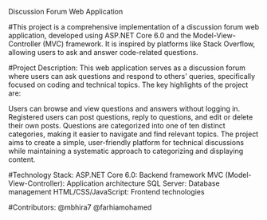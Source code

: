 Discussion Forum Web Application

#This project is a comprehensive implementation of a discussion forum web application, developed using ASP.NET Core 6.0 and the Model-View-Controller (MVC) framework. It is inspired by platforms like Stack Overflow, allowing users to ask and answer code-related questions.

#Project Description: This web application serves as a discussion forum where users can ask questions and respond to others' queries, specifically focused on coding and technical topics. The key highlights of the project are:

Users can browse and view questions and answers without logging in. Registered users can post questions, reply to questions, and edit or delete their own posts. Questions are categorized into one of ten distinct categories, making it easier to navigate and find relevant topics. The project aims to create a simple, user-friendly platform for technical discussions while maintaining a systematic approach to categorizing and displaying content.

#Technology Stack: ASP.NET Core 6.0: Backend framework MVC (Model-View-Controller): Application architecture SQL Server: Database management HTML/CSS/JavaScript: Frontend technologies

#Contributors: @mbhira7 @farhiamohamed
